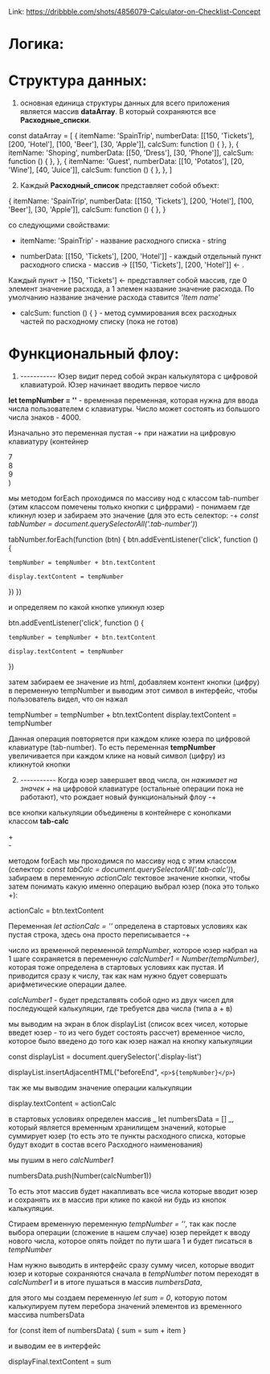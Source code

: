 Link: https://dribbble.com/shots/4856079-Calculator-on-Checklist-Concept

# __Логика__:








# Структура данных:

1) основная единица структуры данных для всего приложения является массив __dataArray__. В который сохраняются все __Расходные_списки__.

const dataArray = [
  {
    itemName: 'SpainTrip',
    numberData: [[150, 'Tickets'], [200, 'Hotel'], [100, 'Beer'], [30, 'Apple']],
    calcSum: function () { },
  },
  {
    itemName: 'Shoping',
    numberData: [[50, 'Dress'], [30, 'Phone']],
    calcSum: function () { },
  },
  {
    itemName: 'Guest',
    numberData: [[10, 'Potatos'], [20, 'Wine'], [40, 'Juice']],
    calcSum: function () { },
  },
]



2) Каждый __Расходный_список__ представляет собой объект:

  {
    itemName: 'SpainTrip',
    numberData: [[150, 'Tickets'], [200, 'Hotel'], [100, 'Beer'], [30, 'Apple']],
    calcSum: function () { },
  }

со следующими свойствами:

- itemName: 'SpainTrip' - название расходного списка - string

- numberData: [[150, 'Tickets'], [200, 'Hotel']] - каждый отдельный пункт расходного списка - массив -> [[150, 'Tickets'], [200, 'Hotel']] <- . 

Каждый пункт -> [150, 'Tickets'] <- представляет собой массив, где 0 элемент значение расхода, а 1 элемен название значение расхода. По умолчанию название значение расхода ставится _'Item name'_

- calcSum: function () { } - метод суммирования всех расходных частей по расходному списку (пока не готов)










# Функциональный флоу:


<!-- ------------------- Шаг 1 --------------------------- -->

1) ----------- Юзер видит перед собой экран калькулятора с цифровой клавиатурой. Юзер начинает вводить первое число

__let tempNumber = ''__ - временная переменная, которая нужна для ввода числа пользователем с клавиатуры. Число может состоять из большого числа знаков - 4000. 

Изначально это переменная пустая -+ 
при нажатии на цифровую клавиатуру (контейнер 
<!--  -->
<div class="calc-tabs">
 <div class="tab tab-number">7</div>
 <div class="tab tab-number">8</div>
 <div class="tab tab-number">9</div>
</div>
<!--  -->
)

мы методом forEach проходимся по массиву нод с классом tab-number (этим классом помечены только кнопки с цифррами) - понимаем где кликнул юзер и забираем это значение (для это есть селектор: -+ _const tabNumber = document.querySelectorAll('.tab-number')_)

<!--  -->
tabNumber.forEach(function (btn) {
  btn.addEventListener('click', function () {

    tempNumber = tempNumber + btn.textContent

    display.textContent = tempNumber

  })
})
<!--  -->

и определяем по какой кнопке уликнул юзер

<!--  -->
btn.addEventListener('click', function () {

    tempNumber = tempNumber + btn.textContent

    display.textContent = tempNumber
})
<!--  -->

затем забираем ее значение из html, добавляем контент кнопки (цифру) в переменную tempNumber и выводим этот символ в интерфейс, чтобы пользователь видел, что он нажал

<!--  -->
tempNumber = tempNumber + btn.textContent
display.textContent = tempNumber
<!--  -->

Данная операция повторяется при каждом клике юзера по цифровой клавиатуре (tab-number). То есть переменная __tempNumber__ увеличивается при каждом клике на новый символ (цифру) из кликнутой кнопки





<!-- ------------------- Шаг 2 --------------------------- -->

2) ----------- Когда юзер завершает ввод числа, он _нажимает на значек +_ на цифровой клавиатуре (остальные операции пока не работают), что рождает новый функциональный флоу -+

все кнопки калькуляции объединены в контейнере с конопками классом __tab-calc__

<!--  -->
<div class="calc-tabs">
  <div class="tab tab-calc tab-bg">+</div>
  <div class="tab tab-calc tab-bg">-</div>
</div>
<!--  -->

методом forEach мы проходимся по массиву нод с этим классом (селектор: _const tabCalc = document.querySelectorAll('.tab-calc')_), забираем в переменную _actionCalc_ тектовое значение кнопки, чтобы затем понимать какую именно операцию выбрал юзер (пока это только +):
<!--  -->
actionCalc = btn.textContent
<!--  -->

Переменная _let actionCalc = ''_ определена в стартовых условиях как пустая строка, здесь она просто переписывается -+

число из временной переменной _tempNumber_, которое юзер набрал на 1 шаге сохраняется в переменную _calcNumber1 = Number(tempNumber)_, которая тоже определена в стартовых условиях как пустая. И приводится сразу к числу, так как нам нужно бдует совершать арифметические операции далее. 

_calcNumber1_ - будет предсталвять собой одно из двух чисел для последующей калькуляции, где требуется два числа (типа  а + в)

мы выводим на экран в блок displayList (список всех чисел, которые введет юзер - то из чего будет состоять рассчет) временное число, которое было введено до того как юзер нажал на кнопку калькуляции

<!--  -->
const displayList = document.querySelector('.display-list')
<!--  -->

<!--  -->
displayList.insertAdjacentHTML("beforeEnd",
`<p>${tempNumber}</p>`)
<!--  -->

так же мы выводим значение операции калькуляции
<!--  -->
display.textContent = actionCalc
<!--  -->

в стартовых условиях определен массив _ let numbersData = [] _, который является временным хранилищем значений, которые суммирует юзер (то есть это те пункты расходного списка, которые будут входит в состав всего Расходного наименования)

мы пушим в него _calcNumber1_

<!--  -->
numbersData.push(Number(calcNumber1))
<!--  -->

То есть этот массив будет накапливать все числа которые вводит юзер и сохранять их в массив при клике по какой ни будь из кнопок калькуляции.

Стираем временную переменную _tempNumber = ''_, так как после выбора операции (сложение в нашем случае) юзер перейдет к вводу нового числа, которое опять пойдет по пути шага 1 и будет писаться в _tempNumber_

Нам нужно выводить в интерфейс сразу сумму чисел, которые вводит юзер и которые сохраняются сначала в _tempNumber_ потом переходят в _calcNumber1_ и в итоге пушаться в массив _numbersData_, 

для этого мы создаем переменную  _let sum = 0_, которую потом калькулируем путем перебора значений элементов из временного массива numbersData

<!--  -->
for (const item of numbersData) {
sum = sum + item
}
<!--  -->

и выводим ее в интерфейс
<!--  -->
displayFinal.textContent = sum
<!--  -->


